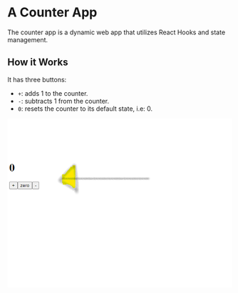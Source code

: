 # A Counter App

The counter app is a dynamic web app that utilizes React Hooks and state management.

## How it Works

It has three buttons:

* ```+```: adds 1 to the counter.
* ```-```: subtracts 1 from the counter.
* ```0```: resets the counter to its default state, i.e: 0.

![Screenshot of the counter app](public/counter.png)
